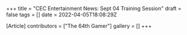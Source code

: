 +++
title = "CEC Entertainment News: Sept 04 Training Session"
draft = false
tags = []
date = 2022-04-05T18:08:29Z

[Article]
contributors = ["The 64th Gamer"]
gallery = []
+++

